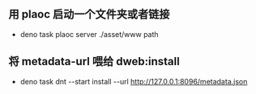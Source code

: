 ## 用 plaoc 启动一个文件夹或者链接
- deno task plaoc server ./asset/www path
 

## 将 metadata-url 喂给 dweb:install 
- deno task dnt --start install --url http://127.0.0.1:8096/metadata.json